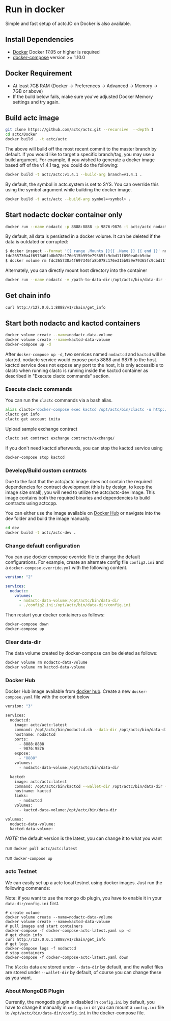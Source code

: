 # Run in docker

Simple and fast setup of actc.IO on Docker is also available.

## Install Dependencies

- [Docker](https://docs.docker.com) Docker 17.05 or higher is required
- [docker-compose](https://docs.docker.com/compose/) version >= 1.10.0

## Docker Requirement

- At least 7GB RAM (Docker -> Preferences -> Advanced -> Memory -> 7GB or above)
- If the build below fails, make sure you've adjusted Docker Memory settings and try again.

## Build actc image

```bash
git clone https://github.com/actc/actc.git --recursive  --depth 1
cd actc/Docker
docker build . -t actc/actc
```

The above will build off the most recent commit to the master branch by default. If you would like to target a specific branch/tag, you may use a build argument. For example, if you wished to generate a docker image based off of the v1.4.1 tag, you could do the following:

```bash
docker build -t actc/actc:v1.4.1 --build-arg branch=v1.4.1 .
```

By default, the symbol in actc.system is set to SYS. You can override this using the symbol argument while building the docker image.

```bash
docker build -t actc/actc --build-arg symbol=<symbol> .
```

## Start nodactc docker container only

```bash
docker run --name nodactc -p 8888:8888 -p 9876:9876 -t actc/actc nodactcd.sh -e --http-alias=nodactc:8888 --http-alias=127.0.0.1:8888 --http-alias=localhost:8888 arg1 arg2
```

By default, all data is persisted in a docker volume. It can be deleted if the data is outdated or corrupted:

```bash
$ docker inspect --format '{{ range .Mounts }}{{ .Name }} {{ end }}' nodactc
fdc265730a4f697346fa8b078c176e315b959e79365fc9cbd11f090ea0cb5cbc
$ docker volume rm fdc265730a4f697346fa8b078c176e315b959e79365fc9cbd11f090ea0cb5cbc
```

Alternately, you can directly mount host directory into the container

```bash
docker run --name nodactc -v /path-to-data-dir:/opt/actc/bin/data-dir -p 8888:8888 -p 9876:9876 -t actc/actc nodactcd.sh -e --http-alias=nodactc:8888 --http-alias=127.0.0.1:8888 --http-alias=localhost:8888 arg1 arg2
```

## Get chain info

```bash
curl http://127.0.0.1:8888/v1/chain/get_info
```

## Start both nodactc and kactcd containers

```bash
docker volume create --name=nodactc-data-volume
docker volume create --name=kactcd-data-volume
docker-compose up -d
```

After `docker-compose up -d`, two services named `nodactcd` and `kactcd` will be started. nodactc service would expose ports 8888 and 9876 to the host. kactcd service does not expose any port to the host, it is only accessible to clactc when running clactc is running inside the kactcd container as described in "Execute clactc commands" section.

### Execute clactc commands

You can run the `clactc` commands via a bash alias.

```bash
alias clactc='docker-compose exec kactcd /opt/actc/bin/clactc -u http://nodactcd:8888 --wallet-url http://localhost:8900'
clactc get info
clactc get account inita
```

Upload sample exchange contract

```bash
clactc set contract exchange contracts/exchange/
```

If you don't need kactcd afterwards, you can stop the kactcd service using

```bash
docker-compose stop kactcd
```

### Develop/Build custom contracts

Due to the fact that the actc/actc image does not contain the required dependencies for contract development (this is by design, to keep the image size small), you will need to utilize the actc/actc-dev image. This image contains both the required binaries and dependencies to build contracts using actccpp.

You can either use the image available on [Docker Hub](https://hub.docker.com/r/actc/actc-dev/) or navigate into the dev folder and build the image manually.

```bash
cd dev
docker build -t actc/actc-dev .
```

### Change default configuration

You can use docker compose override file to change the default configurations. For example, create an alternate config file `config2.ini` and a `docker-compose.override.yml` with the following content.

```yaml
version: "2"

services:
  nodactc:
    volumes:
      - nodactc-data-volume:/opt/actc/bin/data-dir
      - ./config2.ini:/opt/actc/bin/data-dir/config.ini
```

Then restart your docker containers as follows:

```bash
docker-compose down
docker-compose up
```

### Clear data-dir

The data volume created by docker-compose can be deleted as follows:

```bash
docker volume rm nodactc-data-volume
docker volume rm kactcd-data-volume
```

### Docker Hub

Docker Hub image available from [docker hub](https://hub.docker.com/r/actc/actc/).
Create a new `docker-compose.yaml` file with the content below

```bash
version: "3"

services:
  nodactcd:
    image: actc/actc:latest
    command: /opt/actc/bin/nodactcd.sh --data-dir /opt/actc/bin/data-dir -e --http-alias=nodactcd:8888 --http-alias=127.0.0.1:8888 --http-alias=localhost:8888
    hostname: nodactcd
    ports:
      - 8888:8888
      - 9876:9876
    expose:
      - "8888"
    volumes:
      - nodactc-data-volume:/opt/actc/bin/data-dir

  kactcd:
    image: actc/actc:latest
    command: /opt/actc/bin/kactcd --wallet-dir /opt/actc/bin/data-dir --http-server-address=127.0.0.1:8900 --http-alias=localhost:8900 --http-alias=kactcd:8900
    hostname: kactcd
    links:
      - nodactcd
    volumes:
      - kactcd-data-volume:/opt/actc/bin/data-dir

volumes:
  nodactc-data-volume:
  kactcd-data-volume:

```

*NOTE:* the default version is the latest, you can change it to what you want

run `docker pull actc/actc:latest`

run `docker-compose up`

### actc Testnet

We can easily set up a actc local testnet using docker images. Just run the following commands:

Note: if you want to use the mongo db plugin, you have to enable it in your `data-dir/config.ini` first.

```
# create volume
docker volume create --name=nodactc-data-volume
docker volume create --name=kactcd-data-volume
# pull images and start containers
docker-compose -f docker-compose-actc-latest.yaml up -d
# get chain info
curl http://127.0.0.1:8888/v1/chain/get_info
# get logs
docker-compose logs -f nodactcd
# stop containers
docker-compose -f docker-compose-actc-latest.yaml down
```

The `blocks` data are stored under `--data-dir` by default, and the wallet files are stored under `--wallet-dir` by default, of course you can change these as you want.

### About MongoDB Plugin

Currently, the mongodb plugin is disabled in `config.ini` by default, you have to change it manually in `config.ini` or you can mount a `config.ini` file to `/opt/actc/bin/data-dir/config.ini` in the docker-compose file.
